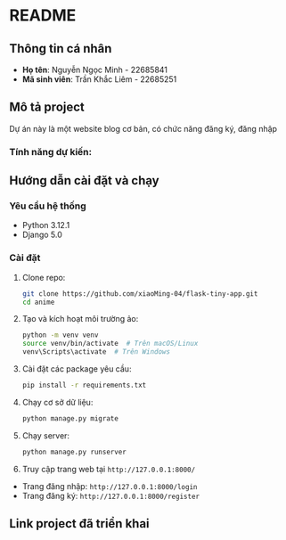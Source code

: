 # README

## Thông tin cá nhân
- **Họ tên**: Nguyễn Ngọc Minh - 22685841
- **Mã sinh viên**: Trần Khắc Liêm - 22685251

## Mô tả project
Dự án này là một website blog cơ bản, có chức năng đăng ký, đăng nhập

### Tính năng dự kiến:

## Hướng dẫn cài đặt và chạy

### Yêu cầu hệ thống
- Python 3.12.1
- Django 5.0

### Cài đặt
1. Clone repo:
   ```sh
   git clone https://github.com/xiaoMing-04/flask-tiny-app.git
   cd anime
   ```
2. Tạo và kích hoạt môi trường ảo:
   ```sh
   python -m venv venv
   source venv/bin/activate  # Trên macOS/Linux
   venv\Scripts\activate  # Trên Windows
   ```
3. Cài đặt các package yêu cầu:
   ```sh
   pip install -r requirements.txt
   ```
4. Chạy cơ sở dữ liệu:
   ```sh
   python manage.py migrate
   ```
5. Chạy server:
   ```sh
   python manage.py runserver
   ```
6. Truy cập trang web tại `http://127.0.0.1:8000/`
- Trang đăng nhập: `http://127.0.0.1:8000/login`
- Trang đăng ký: `http://127.0.0.1:8000/register`

## Link project đã triển khai

